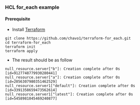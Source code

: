 ### HCL for_each example
#### Prerequisite

- Install [Terraform](https://www.terraform.io/downloads.html)
```
git clone https://github.com/chavo1/terraform-for_each.git
cd terraform-for_each
terraform init
terraform apply
```
- The result should be as follow
```
null_resource.server["b"]: Creation complete after 0s [id=9127748779930280441]
null_resource.server["a"]: Creation complete after 0s [id=2056307980351462529]
null_resource.server1["default"]: Creation complete after 0s [id=3391358659473562614]
null_resource.server1["latest"]: Creation complete after 0s [id=5458981045469240877]
```